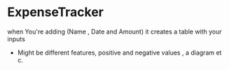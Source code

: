 # ExpenseTracker
 when You're adding (Name , Date and Amount) it creates a table with your inputs  

- Might be different features, positive and negative values , a diagram et c.
